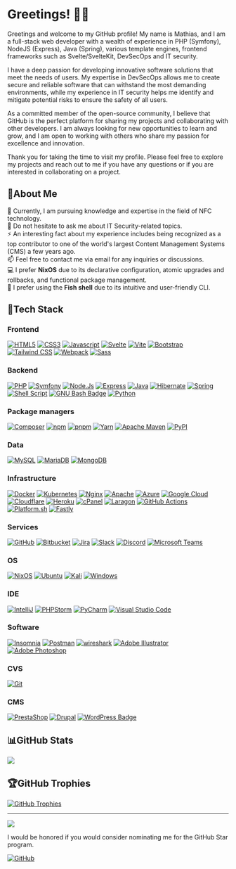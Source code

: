 # Greetings! 👋🏻

Greetings and welcome to my GitHub profile! My name is Mathias, and I am a full-stack web developer with a wealth of
experience in PHP (Symfony), NodeJS (Express), Java (Spring), various template engines, frontend frameworks such as Svelte/SvelteKit, DevSecOps and
IT security.

I have a deep passion for developing innovative software solutions that meet the needs of users. My expertise in
DevSecOps allows me to create secure and reliable software that can withstand the most demanding environments, while my
experience in IT security helps me identify and mitigate potential risks to ensure the safety of all users.

As a committed member of the open-source community, I believe that GitHub is the perfect platform for sharing my
projects and collaborating with other developers. I am always looking for new opportunities to learn and grow, and I am
open to working with others who share my passion for excellence and innovation.

Thank you for taking the time to visit my profile. Please feel free to explore my projects and reach out to me if you
have any questions or if you are interested in collaborating on a project.

## 💫About Me

🌱 Currently, I am pursuing knowledge and expertise in the field of NFC technology.  
💬 Do not hesitate to ask me about IT Security-related topics.  
⚡ An interesting fact about my experience includes being recognized as a top contributor to one of the world's largest
Content Management Systems (CMS) a few years ago.  
📫 Feel free to contact me via email for any inquiries or discussions.  
💻 I prefer **NixOS** due to its declarative configuration, atomic upgrades and rollbacks, and functional package
management.  
🐚 I prefer using the **Fish shell** due to its intuitive and user-friendly CLI.

## 🔋Tech Stack

### Frontend

[![HTML5](https://img.shields.io/badge/html5-%23E34F26.svg?style=flat&logo=html5&logoColor=white)](#)
[![CSS3](https://img.shields.io/badge/CSS3-1572B6?logo=css3&style=flat&logoColor=fff)](#)
[![Javascript](https://img.shields.io/badge/javascript-%23323330.svg?style=flat&logo=javascript&logoColor=%23F7DF1E)](#)
[![Svelte](https://img.shields.io/badge/Svelte-FF3E00?logo=svelte&style=flat&logoColor=fff)](#)
[![Vite](https://img.shields.io/badge/Vite-646CFF?logo=vite&logoColor=fff&style=flat)](#)
[![Bootstrap](https://img.shields.io/badge/bootstrap-%23563D7C.svg?style=flat&logo=bootstrap&logoColor=white)](#)
[![Tailwind CSS](https://img.shields.io/badge/Tailwind%20CSS-06B6D4?logo=tailwindcss&logoColor=fff&style=flat)](#)
[![Webpack](https://img.shields.io/badge/webpack-%238DD6F9.svg?style=flat&logo=webpack&logoColor=black)](#)
[![Sass](https://img.shields.io/badge/Sass-C69?logo=sass&logoColor=fff&style=flat)](#)

### Backend

[![PHP](https://img.shields.io/badge/php-%23777BB4.svg?style=flat&logo=php&logoColor=white)](#)
[![Symfony](https://img.shields.io/badge/symfony-%23000000.svg?style=flat&logo=symfony&logoColor=white)](#)
[![Node.Js](https://img.shields.io/badge/Node.js-339933.svg?style=flat&logo=nodedotjs&logoColor=white)](#)
[![Express](https://img.shields.io/badge/Express-000?logo=express&logoColor=fff&style=flat)](#)
[![Java](https://img.shields.io/badge/java-%23ED8B00.svg?style=flat&logo=java&logoColor=white)](#)
[![Hibernate](https://img.shields.io/badge/Hibernate-59666C.svg?style=flat&logo=Hibernate&logoColor=white)](#)
[![Spring](https://img.shields.io/badge/spring-%236DB33F.svg?style=flat&logo=spring&logoColor=white)](#)
[![Shell Script](https://img.shields.io/badge/shell_script-%23121011.svg?style=flat&logo=gnu-bash&logoColor=white)](#)
[![GNU Bash Badge](https://img.shields.io/badge/GNU%20Bash-4EAA25?logo=gnubash&logoColor=fff&style=flat)](#)
[![Python](https://img.shields.io/badge/Python-3776AB.svg?style=flat&logo=Python&logoColor=white)](#)

### Package managers

[![Composer](https://img.shields.io/badge/Composer-885630?logo=composer&logoColor=fff&style=flat)](#)
[![npm](https://img.shields.io/badge/npm-CB3837?logo=npm&logoColor=fff&style=flat)](#)
[![pnpm](https://img.shields.io/badge/pnpm-F69220?logo=pnpm&logoColor=fff&style=flat)](#)
[![Yarn](https://img.shields.io/badge/yarn-%232C8EBB.svg?style=flat&logo=yarn&logoColor=white)](#)
[![Apache Maven](https://img.shields.io/badge/Apache%20Maven-C71A36?logo=apachemaven&logoColor=fff&style=flat)](#)
[![PyPI](https://img.shields.io/badge/PyPI-3775A9?logo=pypi&logoColor=fff&style=flat)](#)

### Data

[![MySQL](https://img.shields.io/badge/mysql-%2300f.svg?style=flat&logo=mysql&logoColor=white)](#)
[![MariaDB](https://img.shields.io/badge/MariaDB-003545?style=flat&logo=mariadb&logoColor=white)](#)
[![MongoDB](https://img.shields.io/badge/MongoDB-47A248?logo=mongodb&logoColor=fff&style=flat)](#)

### Infrastructure

[![Docker](https://img.shields.io/badge/docker-%230db7ed.svg?style=flat&logo=docker&logoColor=white)](#)
[![Kubernetes](https://img.shields.io/badge/Kubernetes-326CE5.svg?style=flat&logo=Kubernetes&logoColor=white)](#)
[![Nginx](https://img.shields.io/badge/nginx-%23009639.svg?style=flat&logo=nginx&logoColor=white)](#)
[![Apache](https://img.shields.io/badge/apache-%23D42029.svg?style=flat&logo=apache&logoColor=white)](#)
[![Azure](https://img.shields.io/badge/azure-%230072C6.svg?style=flat&logo=azure-devops&logoColor=white)](#)
[![Google Cloud](https://img.shields.io/badge/Google%20Cloud-4285F4?logo=googlecloud&style=flat&logoColor=fff)](#)
[![Cloudflare](https://img.shields.io/badge/Cloudflare-F38020?style=flat&logo=Cloudflare&logoColor=white)](#)
[![Heroku](https://img.shields.io/badge/heroku-%23430098.svg?style=flat&logo=heroku&logoColor=white)](#)
[![cPanel](https://img.shields.io/badge/cPanel-FF6C2C?logo=cpanel&style=flat&logoColor=fff)](#)
[![Laragon](https://img.shields.io/badge/Laragon-0E83CD?logo=laragon&style=flat&logoColor=fff)](#)
[![GitHub Actions](https://img.shields.io/badge/github%20actions-%232671E5.svg?style=flat&logo=githubactions&logoColor=white)](#)
[![Platform.sh](https://img.shields.io/badge/Platform.sh-1A182A.svg?style=flat&logo=platformdotsh&logoColor=white)](#)
[![Fastly](https://img.shields.io/badge/Fastly-FF282D?logo=fastly&style=flat&logoColor=fff)](#)

### Services

[![GitHub](https://img.shields.io/badge/github-%23121011.svg?style=flat&logo=github&logoColor=white)](#)
[![Bitbucket](https://img.shields.io/badge/Bitbucket-0052CC.svg?style=flat&logo=Bitbucket&logoColor=white)](#)
[![Jira](https://img.shields.io/badge/Jira-0052CC.svg?style=flat&logo=Jira&logoColor=white)](#)
[![Slack](https://img.shields.io/badge/Slack-4A154B.svg?style=flat&logo=Slack&logoColor=white)](#)
[![Discord](https://img.shields.io/badge/Discord-5865F2.svg?style=flat&logo=Discord&logoColor=white)](#)
[![Microsoft Teams](https://img.shields.io/badge/Microsoft%20Teams-6264A7?logo=microsoftteams&style=flat&logoColor=fff)](#)

### OS

[![NixOS](https://img.shields.io/badge/NixOS-5277C3?logo=nixos&logoColor=fff&style=flat)](#)
[![Ubuntu](https://img.shields.io/badge/Ubuntu-E95420?style=flat&logo=ubuntu&logoColor=white)](#)
[![Kali](https://img.shields.io/badge/Kali%20Linux-557C94.svg?style=flat&logo=Kali-Linux&logoColor=white)](#)
[![Windows](https://img.shields.io/badge/Windows-0078D6?style=flat&logo=windows&logoColor=white)](#)

### IDE

[![IntelliJ](https://img.shields.io/badge/IntelliJ_IDEA-000000.svg?style=flat&logo=intellij-idea&logoColor=white)](#)
[![PHPStorm](http://img.shields.io/badge/-PHPStorm-181717?style=flat&logo=phpstorm&logoColor=white)](#)
[![PyCharm](https://img.shields.io/badge/PyCharm-000000.svg?&style=flat&logo=PyCharm&logoColor=white)](#)
[![Visual Studio Code](https://img.shields.io/badge/Visual%20Studio%20Code-007ACC.svg?style=flat&logo=Visual-Studio-Code&logoColor=white)](#)

### Software

[![Insomnia](https://img.shields.io/badge/Insomnia-4000BF.svg?style=flat&logo=Insomnia&logoColor=white)](#)
[![Postman](https://img.shields.io/badge/Postman-FF6C37?style=flat&logo=postman&logoColor=white)](#)
[![wireshark](https://img.shields.io/badge/wireshark-%231679A7.svg?&style=flat&logo=wireshark&logoColor=white)](#)
[![Adobe Illustrator](https://img.shields.io/badge/adobeillustrator-%23FF9A00.svg?style=flat&logo=adobeillustrator&logoColor=white)](#)
[![Adobe Photoshop](https://img.shields.io/badge/adobephotoshop-%2331A8FF.svg?style=flat&logo=adobephotoshop&logoColor=white)](#)

### CVS

[![Git](https://img.shields.io/badge/git-%23F05033.svg?style=flat&logo=git&logoColor=white)](#)

### CMS

[![PrestaShop](https://img.shields.io/badge/PrestaShop-DF0067?logo=prestashop&logoColor=fff&style=flat)](#)
[![Drupal](https://img.shields.io/badge/Drupal-0678BE?logo=drupal&logoColor=fff&style=flat)](#)
[![WordPress Badge](https://img.shields.io/badge/WordPress-21759B?logo=wordpress&logoColor=fff&style=flat)](#)

## 📊GitHub Stats

[![](https://github-readme-streak-stats.herokuapp.com/?user=MathiasReker&theme=dark&hide_border=true)](#)

## 🏆GitHub Trophies

[![GitHub Trophies](https://github-profile-trophy.vercel.app/?username=MathiasReker&theme=onedark&no-bg=true&no-frame=true&column=-1)](#)

---
[![](https://visitcount.itsvg.in/api?id=MathiasReker&icon=0&color=0)](https://visitcount.itsvg.in/)

I would be honored if you would consider nominating me for the GitHub Star program.

<a href='https://stars.github.com/nominate/' target="_blank"><img alt='GitHub' src='https://img.shields.io/badge/Nominate  @MathiasReker-100000?style=flat&logo=github&logoColor=000&labelColor=fff&color=E03A3A'/></a>
